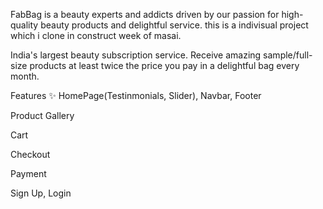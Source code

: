 FabBag is a beauty experts and addicts driven by our passion for high-quality beauty products and delightful service. this is a indivisual project which i clone in construct week of masai.

India's largest beauty subscription service. Receive amazing sample/full-size products at least twice the price you pay in a delightful bag every month.

Features ✨
HomePage(Testinmonials, Slider), Navbar, Footer

Product Gallery

Cart

Checkout

Payment

Sign Up, Login
